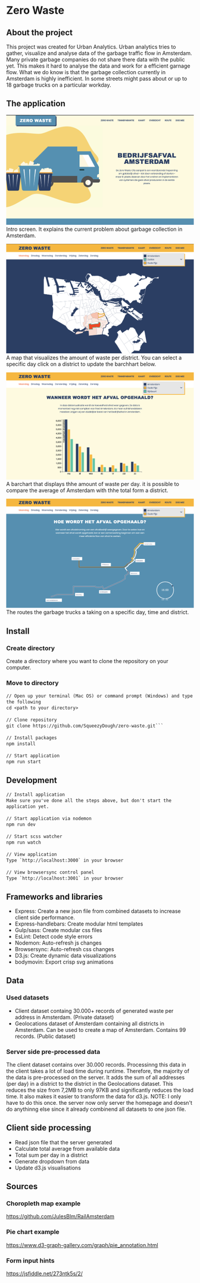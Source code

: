 # Zero Waste
## About the project
This project was created for Urban Analytics. Urban analytics tries to gather, visualize and analyse data of the garbage traffic flow in Amsterdam. Many private garbage companies do not share there data with the public yet. This makes it hard to analyse the data and work for a efficient garnage flow. What we do know is that the garbage collection currently in Amsterdam is highly inefficient. In some streets might pass about or up to 18 garbage trucks on a particular workday. 

## The application
![](https://github.com/SqueezyDough/zero-waste/blob/master/lib/github-files/intro.png?)
Intro screen. It explains the current problem about garbage collection in Amsterdam.

![](https://github.com/SqueezyDough/zero-waste/blob/master/lib/github-files/map.png?)
A map that visualizes the amount of waste per district. You can select a specific day click on a district to update the barchhart below.

![](https://github.com/SqueezyDough/zero-waste/blob/master/lib/github-files/bars.png?)
A barchart that displays thhe amount of waste per day. it is possible to compare the average of Amsterdam with thhe total form a district.

![](https://github.com/SqueezyDough/zero-waste/blob/master/lib/github-files/routes.png?)
The routes the garbage trucks a taking on a specific day, time and district. 

## Install
### Create directory
Create a directory where you want to clone the repository on your computer.

### Move to directory
```
// Open up your terminal (Mac OS) or command prompt (Windows) and type the following
cd <path to your directory>

// Clone repository
git clone https://github.com/SqueezyDough/zero-waste.git```

// Install packages
npm install

// Start application
npm run start
```

## Development
```
// Install application
Make sure you've done all the steps above, but don't start the application yet.

// Start application via nodemon
npm run dev

// Start scss watcher
npm run watch

// View application
Type `http://localhost:3000` in your browser

// View browsersync control panel
Type `http://localhost:3001` in your browser
```

## Frameworks and libraries
* Express: Create a new json file from combined datasets to increase client side performance.
* Express-handlebars: Create modular html templates
* Gulp/sass: Create modular css files
* EsLint: Detect code style errors
* Nodemon: Auto-refresh js changes
* Browsersync: Auto-refresh css changes
* D3.js: Create dynamic data visualizations
* bodymovin: Export crisp svg animations

## Data
### Used datasets
* Client dataset containg 30.000+ records of generated waste per address in Amsterdam. (Private dataset)
* Geolocations dataset of Amsterdam containing all districts in Amsterdam. Can be used to create a map of Amsterdam. Contains 99 records. (Public dataset)

### Server side pre-processed data
The client dataset contains over 30.000 records. Processinng this data in the client takes a lot of load time during runtime. 
Therefore, the majority of the data is pre-processed on the server. It adds the sum of all addresses (per day) in a district to the district in the Geolocations dataset. This reduces the size from 7,2MB to only 97KB and significantly reduces the load time. It also makes it easier to transform the data for d3.js. NOTE: I only have to do this once. the server now only server the homepage and doesn't do anythinng else since it already combinend all datasets to one json file.

## Client side processing
* Read json file that the server generated
* Calculate total average from available data
* Total sum per day in a district
* Generate dropdown from data
* Update d3.js visualisations

## Sources
### Choropleth map example
https://github.com/JulesBlm/RailAmsterdam

### Pie chart example
https://www.d3-graph-gallery.com/graph/pie_annotation.html

### Form input hints
https://jsfiddle.net/273ntk5s/2/
